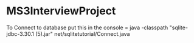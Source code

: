 # MS3InterviewProject
To Connect to database put this in the console = java -classpath "sqlite-jdbc-3.30.1 (5).jar" net/sqlitetutorial/Connect.java